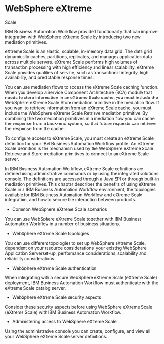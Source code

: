 <!-- image -->

# WebSphere eXtreme
Scale

IBM Business Automation Workflow  provided functionality that can
improve integration with WebSphere eXtreme
Scale by introducing
two new mediation primitives.

eXtreme Scale is an elastic, scalable, in-memory data grid. The
data grid dynamically caches, partitions, replicates, and manages application data across multiple
servers. eXtreme Scale performs high volumes of
transaction processing with high efficiency and linear scalability. eXtreme Scale provides qualities of service, such as
transactional integrity, high availability, and predictable response times.

You can use mediation flows to access the eXtreme Scale caching function. When you develop a Service
Component Architecture (SCA) module that needs to store information in an eXtreme Scale cache, you must include the WebSphere eXtreme
Scale Store mediation primitive in the mediation flow. If
you want to retrieve information from an eXtreme Scale cache, you
must include the WebSphere eXtreme
Scale Retrieve mediation primitive.
By combining the two mediation primitives in a mediation flow you can cache the response from a
back-end system, so that future requests can retrieve the response from the cache.

To configure access to eXtreme Scale, you must create an eXtreme Scale definition for your IBM Business Automation Workflow profile. An eXtreme Scale definition is the mechanism used by the WebSphere eXtreme
Scale Retrieve and Store mediation primitives to connect
to an eXtreme Scale server.

In IBM Business Automation Workflow, eXtreme Scale definitions are defined using administrative
commands or by using the integrated solutions console. The definitions are accessed through a Java
SPI or through built-in mediation primitives. This chapter describes the benefits of using eXtreme Scale in a IBM Business Automation Workflow environment, the topologies available for
IBM Business Automation Workflow and eXtreme Scale integration, and how to secure the interaction
between products.

- Common WebSphere eXtreme Scale scenarios

You can use WebSphere eXtreme Scale together with IBM Business Automation Workflow in a number of business situations.
- WebSphere eXtreme Scale topologies

You can use different topologies to set up WebSphere eXtreme Scale, dependent on your resource considerations, your existing WebSphere Application Serverset-up, performance considerations, scalability and reliability considerations.
- WebSphere eXtreme Scale authentication

When integrating with a secure WebSphere eXtreme Scale (eXtreme Scale) deployment, IBM Business Automation Workflow must authenticate with the eXtreme Scale catalog server.
- WebSphere eXtreme Scale security aspects

Consider these security aspects before using WebSphere eXtreme Scale (eXtreme Scale) with IBM Business Automation Workflow.
- Administering access to WebSphere eXtreme Scale

Using the administrative console you can create, configure, and view all your WebSphere eXtreme Scale server definitions.

<!-- image -->